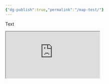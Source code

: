 ```yaml
---
{"dg-publish":true,"permalink":"/map-test/"}
---
```



Text

<iframe src="https://ruetooo.github.io/leaflet-map-simple/"></iframe>